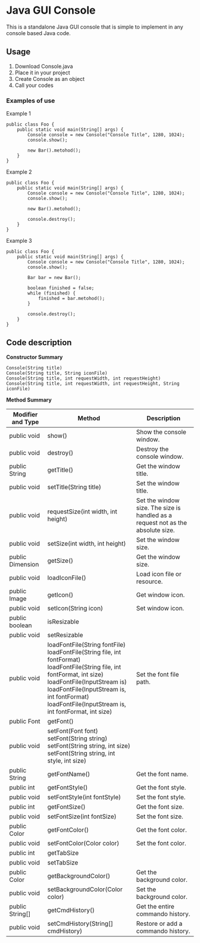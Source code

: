 # Java GUI Console
This is a standalone Java GUI console that is simple to implement in any console based Java code.

## Usage
1. Download Console.java
2. Place it in your project
3. Create Console as an object
4. Call your codes

### Examples of use

Example 1

    public class Foo {
        public static void main(String[] args) {
            Console console = new Console("Console Title", 1280, 1024);
            console.show();

            new Bar().metohod();
        }
    }

Example 2

    public class Foo {
        public static void main(String[] args) {
            Console console = new Console("Console Title", 1280, 1024);
            console.show();

            new Bar().metohod();

            console.destroy();
        }
    }

Example 3

    public class Foo {
        public static void main(String[] args) {
            Console console = new Console("Console Title", 1280, 1024);
            console.show();

            Bar bar = new Bar();

            boolean finished = false;
            while (finished) {
                finished = bar.metohod();
            }

            console.destroy();
        }
    }

## Code description

**Constructor Summary**

    Console(String title)
    Console(String title, String iconFile)
    Console(String title, int requestWidth, int requestHeight)
    Console(String title, int requestWidth, int requestHeight, String iconFile)

**Method Summary**

| Modifier and Type | Method | Description |
|-------------------|--------|-------------|
| public void | show() | Show the console window. |
| public void | destroy() | Destroy the console window. |
| public String | getTitle() | Get the window title. |
| public void | setTitle(String title) | Set the window title. |
| public void | requestSize(int width, int height) | Set the window size. The size is handled as a request not as the absolute size. |
| public void | setSize(int width, int height) | Set the window size. |
| public Dimension | getSize() | Get the window size. |
| public void | loadIconFile() | Load icon file or resource. |
| public Image | getIcon() | Get window icon. |
| public void | setIcon(String icon) | Set window icon. |
| public boolean | isResizable |  |
| public void | setResizable |  |
| public void | loadFontFile(String fontFile)<br>loadFontFile(String file, int fontFormat)<br>loadFontFile(String file, int fontFormat, int size)<br>loadFontFile(InputStream is)<br>loadFontFile(InputStream is, int fontFormat)<br>loadFontFile(InputStream is, int fontFormat, int size) | Set the font file path. |
| public Font | getFont() |  |
| public void | setFont(Font font)<br>setFont(String string)<br>setFont(String string, int size)<br>setFont(String string, int style, int size) |  |
| public String | getFontName() | Get the font name. |
| public int | getFontStyle() | Get the font style. |
| public void | setFontStyle(int fontStyle) | Set the font style. |
| public int | getFontSize() | Get the font size. |
| public void | setFontSize(int fontSize) | Set the font size. |
| public Color | getFontColor() | Get the font color. |
| public void | setFontColor(Color color) | Set the font color. |
| public int | getTabSize |  |
| public void | setTabSize |  |
| public Color | getBackgroundColor() | Get the background color. |
| public void | setBackgroundColor(Color color) | Set the background color. |
| public String[] | getCmdHistory() | Get the entire commando history. |
| public void | setCmdHistory(String[] cmdHistory) | Restore or add a commando history. |
